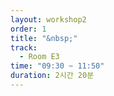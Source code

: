 ```yaml
---
layout: workshop2
order: 1
title: "&nbsp;"
track:
  - Room E3
time: "09:30 ~ 11:50"
duration: 2시간 20분
---
```


